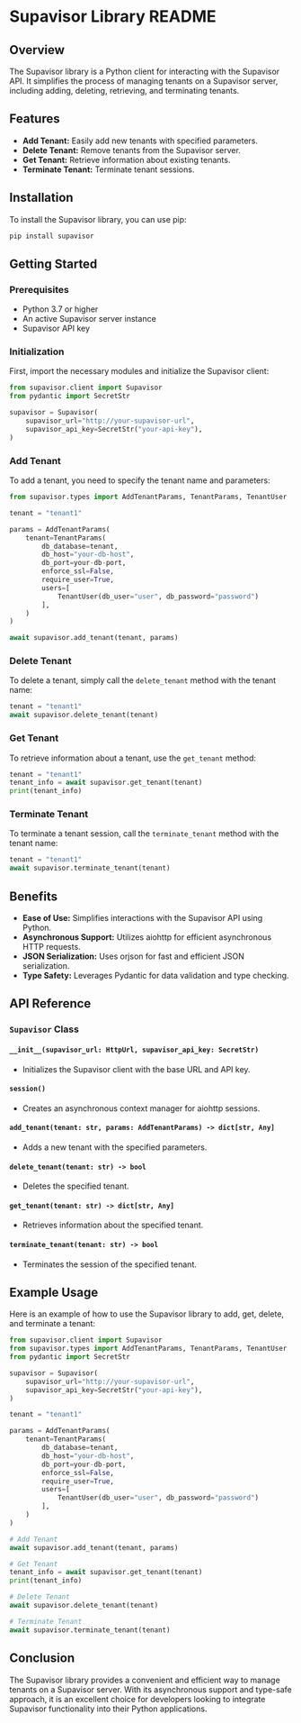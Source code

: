 # Supavisor Library README

## Overview

The Supavisor library is a Python client for interacting with the Supavisor API. It simplifies the process of managing tenants on a Supavisor server, including adding, deleting, retrieving, and terminating tenants.

## Features

- **Add Tenant:** Easily add new tenants with specified parameters.
- **Delete Tenant:** Remove tenants from the Supavisor server.
- **Get Tenant:** Retrieve information about existing tenants.
- **Terminate Tenant:** Terminate tenant sessions.

## Installation

To install the Supavisor library, you can use pip:

```bash
pip install supavisor
```

## Getting Started

### Prerequisites

- Python 3.7 or higher
- An active Supavisor server instance
- Supavisor API key

### Initialization

First, import the necessary modules and initialize the Supavisor client:

```python
from supavisor.client import Supavisor
from pydantic import SecretStr

supavisor = Supavisor(
    supavisor_url="http://your-supavisor-url",
    supavisor_api_key=SecretStr("your-api-key"),
)
```

### Add Tenant

To add a tenant, you need to specify the tenant name and parameters:

```python
from supavisor.types import AddTenantParams, TenantParams, TenantUser

tenant = "tenant1"

params = AddTenantParams(
    tenant=TenantParams(
        db_database=tenant,
        db_host="your-db-host",
        db_port=your-db-port,
        enforce_ssl=False,
        require_user=True,
        users=[
            TenantUser(db_user="user", db_password="password")
        ],
    )
)

await supavisor.add_tenant(tenant, params)
```

### Delete Tenant

To delete a tenant, simply call the `delete_tenant` method with the tenant name:

```python
tenant = "tenant1"
await supavisor.delete_tenant(tenant)
```

### Get Tenant

To retrieve information about a tenant, use the `get_tenant` method:

```python
tenant = "tenant1"
tenant_info = await supavisor.get_tenant(tenant)
print(tenant_info)
```

### Terminate Tenant

To terminate a tenant session, call the `terminate_tenant` method with the tenant name:

```python
tenant = "tenant1"
await supavisor.terminate_tenant(tenant)
```

## Benefits

- **Ease of Use:** Simplifies interactions with the Supavisor API using Python.
- **Asynchronous Support:** Utilizes aiohttp for efficient asynchronous HTTP requests.
- **JSON Serialization:** Uses orjson for fast and efficient JSON serialization.
- **Type Safety:** Leverages Pydantic for data validation and type checking.

## API Reference

### `Supavisor` Class

#### `__init__(supavisor_url: HttpUrl, supavisor_api_key: SecretStr)`

- Initializes the Supavisor client with the base URL and API key.

#### `session()`

- Creates an asynchronous context manager for aiohttp sessions.

#### `add_tenant(tenant: str, params: AddTenantParams) -> dict[str, Any]`

- Adds a new tenant with the specified parameters.

#### `delete_tenant(tenant: str) -> bool`

- Deletes the specified tenant.

#### `get_tenant(tenant: str) -> dict[str, Any]`

- Retrieves information about the specified tenant.

#### `terminate_tenant(tenant: str) -> bool`

- Terminates the session of the specified tenant.

## Example Usage

Here is an example of how to use the Supavisor library to add, get, delete, and terminate a tenant:

```python
from supavisor.client import Supavisor
from supavisor.types import AddTenantParams, TenantParams, TenantUser
from pydantic import SecretStr

supavisor = Supavisor(
    supavisor_url="http://your-supavisor-url",
    supavisor_api_key=SecretStr("your-api-key"),
)

tenant = "tenant1"

params = AddTenantParams(
    tenant=TenantParams(
        db_database=tenant,
        db_host="your-db-host",
        db_port=your-db-port,
        enforce_ssl=False,
        require_user=True,
        users=[
            TenantUser(db_user="user", db_password="password")
        ],
    )
)

# Add Tenant
await supavisor.add_tenant(tenant, params)

# Get Tenant
tenant_info = await supavisor.get_tenant(tenant)
print(tenant_info)

# Delete Tenant
await supavisor.delete_tenant(tenant)

# Terminate Tenant
await supavisor.terminate_tenant(tenant)
```

## Conclusion

The Supavisor library provides a convenient and efficient way to manage tenants on a Supavisor server. With its asynchronous support and type-safe approach, it is an excellent choice for developers looking to integrate Supavisor functionality into their Python applications.